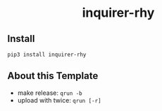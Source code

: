 <h1 style="text-align: center"> inquirer-rhy </h1>

## Install
```shell
pip3 install inquirer-rhy
```

## About this Template

- make release: `qrun -b`
- upload with twice: `qrun [-r]`

